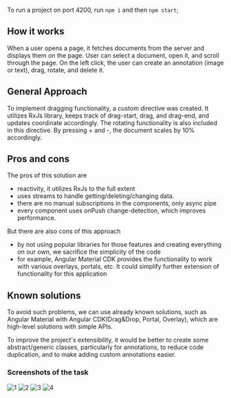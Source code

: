 
To run a project on port 4200, run `npm i` and then `npm start`;

## How it works
When a user opens a page, it fetches documents from the server and displays them on the page. User can select a document, open it, and scroll through the page. On the left click, the user can create an annotation (image or text), drag, rotate, and delete it.

## General Approach
To implement dragging functionality, a custom directive was created. It utilizes RxJs library, keeps track of drag-start, drag, and drag-end, and updates coordinate accordingly. The rotating functionality is also included in this directive. By pressing + and -, the document scales by 10% accordingly.

## Pros and cons
 The pros of this solution are
* reactivity, it utilizes RxJs to the full extent
* uses streams to handle getting/deleting/changing data.
* there are no manual subscriptions in the components, only async pipe
* every component uses onPush change-detection, which improves performance.

But there are also cons of this approach
* by not using popular libraries for those features and creating everything on our own, we sacrifice the simplicity of the code
* for example, Angular Material CDK provides the functionality to work with various overlays, portals, etc. It could simplify further extension of functionality for this application

## Known solutions
To avoid such problems, we can use already known solutions, such as Angular Material with Angular CDK(Drag&Drop, Portal, Overlay), which are high-level solutions with simple APIs.

To improve the project's extensibility, it would be better to create some abstract/generic classes, particularly for annotations, to reduce code duplication, and to make adding custom annotations easier.

### Screenshots of the task
![1](https://user-images.githubusercontent.com/118730686/230627439-505149e2-285b-47e2-900d-c85d5592dc98.png)
![2](https://user-images.githubusercontent.com/118730686/230627443-b550aea2-1803-4459-8039-c0c52a40b4b4.png)
![3](https://user-images.githubusercontent.com/118730686/230627446-36af7900-0baf-4147-8266-39a23b732db5.png)
![4](https://user-images.githubusercontent.com/118730686/230627448-55a9dee3-1a55-4644-827c-d44a559233f3.png)
